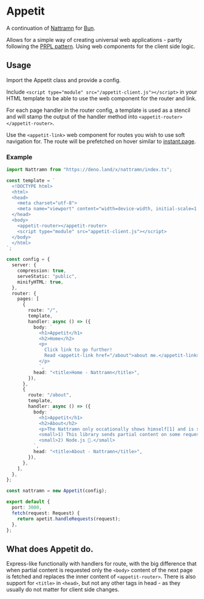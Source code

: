 # Appetit

A continuation of [Nattramn](https://github.com/glatek/nattramn) for
[Bun](https://bun.sh).

Allows for a simple way of creating universal web applications - partly
following the [PRPL pattern](https://web.dev/apply-instant-loading-with-prpl/).
Using web components for the client side logic.

## Usage

Import the Appetit class and provide a config.

Include `<script type="module" src="/appetit-client.js"></script>` in your HTML
template to be able to use the web component for the router and link.

For each page handler in the router config, a template is used as a stencil and
will stamp the output of the handler method into
`<appetit-router></appetit-router>`.

Use the `<appetit-link>` web component for routes you wish to use soft
navigation for. The route will be prefetched on hover similar to
[instant.page](https://instant.page/).

### Example

```typescript
import Nattramn from "https://deno.land/x/nattramn/index.ts";

const template = `
  <!DOCTYPE html>
  <html>
  <head>
    <meta charset="utf-8">
    <meta name="viewport" content="width=device-width, initial-scale=1.0">
  </head>
  <body>
    <appetit-router></appetit-router>
    <script type="module" src="appetit-client.js"></script>
  </body>
  </html>
`;

const config = {
  server: {
    compression: true,
    serveStatic: "public",
    minifyHTML: true,
  },
  router: {
    pages: [
      {
        route: "/",
        template,
        handler: async () => ({
          body: `
            <h1>Appetit</h1>
            <h2>Home</h2>
            <p>
              Click link to go further!
              Read <appetit-link href="/about">about me.</appetit-link>
            </p>
            `,
          head: "<title>Home - Nattramn</title>",
        }),
      },
      {
        route: "/about",
        template,
        handler: async () => ({
          body: `
            <h1>Appetit</h1>
            <h2>About</h2>
            <p>The Nattramn only occationally shows himself[1] and is said to be ghost of a suicide[2].</p>
            <small>1) This library sends partial content on some requests.</small>
            <small>2) Node.js 🤡.</small>
          `,
          head: "<title>About - Nattramn</title>",
        }),
      },
    ],
  },
};

const nattramn = new Appetit(config);

export default {
  port: 3000,
  fetch(request: Request) {
    return apetit.handleRequests(request);
  },
};
```

## What does Appetit do.

Express-like functionally with handlers for route, with the big difference that
when partial content is requested only the `<body>` content of the next page is
fetched and replaces the inner content of `<appetit-router>`. There is also
support for `<title>` in `<head>`, but not any other tags in head - as they
usually do not matter for client side changes.
